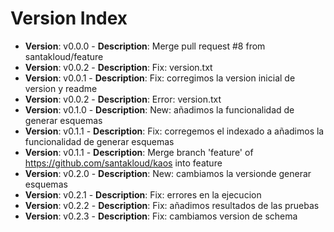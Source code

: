 # Version Index
- **Version**: v0.0.0 - **Description**: Merge pull request #8 from santakloud/feature
- **Version**: v0.0.2 - **Description**: Fix: version.txt
- **Version**: v0.0.1 - **Description**: Fix: corregimos la version inicial de version y readme
- **Version**: v0.0.2 - **Description**: Error: version.txt
- **Version**: v0.1.0 - **Description**: New: añadimos la funcionalidad de generar esquemas
- **Version**: v0.1.1 - **Description**: Fix: corregemos el indexado a añadimos la funcionalidad de generar esquemas
- **Version**: v0.1.1 - **Description**: Merge branch 'feature' of https://github.com/santakloud/kaos into feature
- **Version**: v0.2.0 - **Description**: New: cambiamos la versionde generar esquemas
- **Version**: v0.2.1 - **Description**: Fix: errores en la ejecucion
- **Version**: v0.2.2 - **Description**: Fix: añadimos resultados de las pruebas
- **Version**: v0.2.3 - **Description**: Fix: cambiamos version de schema
